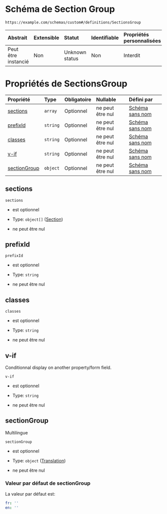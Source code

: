 # Schéma de Section Group

```txt
https://example.com/schemas/custom#/definitions/SectionsGroup
```



| Abstrait            | Extensible | Statut         | Identifiable | Propriétés personnalisées | Propriétés Additionnelles | Limites d'accès | Défini dans                                                                        |
| :------------------ | :--------- | :------------- | :----------- | :------------------------ | :------------------------ | :-------------- | :--------------------------------------------------------------------------------- |
| Peut être instancié | Non        | Unknown status | Non          | Interdit                  | Interdit                  | aucun           | [FRW.form.schema.json\*](../out/FRW.form.schema.json "ouvrir le schéma d'origine") |

# Propriétés de SectionsGroup

| Propriété                     | Type     | Obligatoire | Nullable         | Défini par                                                                                                                                                  |
| :---------------------------- | :------- | :---------- | :--------------- | :---------------------------------------------------------------------------------------------------------------------------------------------------------- |
| [sections](#sections)         | `array`  | Optionnel   | ne peut être nul | [Schéma sans nom](frw-definitions-section-group-properties-sections.md "https://example.com/schemas/custom#/definitions/SectionsGroup/properties/sections") |
| [prefixId](#prefixid)         | `string` | Optionnel   | ne peut être nul | [Schéma sans nom](frw-definitions-section-group-properties-prefixid.md "https://example.com/schemas/custom#/definitions/SectionsGroup/properties/prefixId") |
| [classes](#classes)           | `string` | Optionnel   | ne peut être nul | [Schéma sans nom](frw-definitions-section-group-properties-classes.md "https://example.com/schemas/custom#/definitions/SectionsGroup/properties/classes")   |
| [v-if](#v-if)                 | `string` | Optionnel   | ne peut être nul | [Schéma sans nom](frw-definitions-section-group-properties-v-if.md "https://example.com/schemas/custom#/definitions/SectionsGroup/properties/v-if")         |
| [sectionGroup](#sectiongroup) | `object` | Optionnel   | ne peut être nul | [Schéma sans nom](frw-definitions-translation.md "https://example.com/schemas/custom#/definitions/SectionsGroup/properties/sectionGroup")                   |

## sections



`sections`

*   est optionnel

*   Type: `object[]` ([Section](frw-definitions-section.md))

*   ne peut être nul

## prefixId



`prefixId`

*   est optionnel

*   Type: `string`

*   ne peut être nul

## classes



`classes`

*   est optionnel

*   Type: `string`

*   ne peut être nul

## v-if

Conditionnal display on another property/form field.

`v-if`

*   est optionnel

*   Type: `string`

*   ne peut être nul

## sectionGroup

Multilingue

`sectionGroup`

*   est optionnel

*   Type: `object` ([Translation](frw-definitions-translation.md))

*   ne peut être nul

### Valeur par défaut de sectionGroup

La valeur par défaut est:

```yaml
fr: ''
en: ''

```
